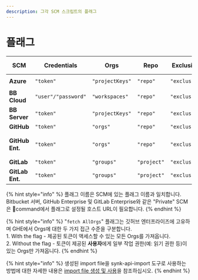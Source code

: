 ```yaml
---
description: 그각 SCM 스크립트의 플래그
---
```


# 플래그

| SCM             | Credentials         | Orgs            | Repo        | Exclusion File Path   | Json     | Skip Snyk monitored repos  | Import file folder path | Repo type for import file | Additional flags                                |
| --------------- | ------------------- | --------------- | ----------- | --------------------- | -------- | -------------------------- | ----------------------- | ------------------------- | ----------------------------------------------- |
| **Azure**       | `"token"`           | `"projectKeys"` | `"repo"`    | `"exclusionFilePath"` | `"json"` | `"skipSnykMonitoredRepos"` | `"importConfDir"`       | `"importFileRepoType"`    | `"org" [required]`                              |
| **BB Cloud**    | `"user"/"password"` | `"workspaces"`  | `"repo"`    | `"exclusionFilePath"` | `"json"` | `"skipSnykMonitoredRepos"` | `"importConfDir"`       | `"importFileRepoType"`    |                                                 |
| **BB Server**   | `"token"`           | `"projectKeys"` | `"repo"`    | `"exclusionFilePath"` | `"json"` | `"skipSnykMonitoredRepos"` | `"importConfDir"`       | `"importFileRepoType"`    | `"url" [required]`                              |
| **GitHub**      | `"token"`           | `"orgs"`        | `"repo"`    | `"exclusionFilePath"` | `"json"` |                            |                         |                           |                                                 |
| **GitHub Ent.** | `"token"`           | `"orgs"`        | `"repo"`    | `"exclusionFilePath"` | `"json"` |                            |                         |                           | `"url" [required], "fetchAllOrgs" [optional]**` |
| **GitLab**      | `"token"`           | `"groups"`      | `"project"` | `"exclusionFilePath"` | `"json"` |                            |                         |                           |                                                 |
| **GitLab Ent.** | `"token"`           | `"groups"`      | `"project"` | `"exclusionFilePath"` | `"json"` |                            |                         |                           | `"url" [required]`                              |

{% hint style="info" %}
플래그 이름은 SCM에 있는 플래그 이름과 일치합니다. Bitbucket 서버, GitHub Enterprise 및 GitLab Enterprise와 같은 "Private" SCM은 command에서 플래그로 설정될 호스트 URL이 필요합니다.
{% endhint %}

{% hint style="info" %}
"`fetch AllOrgs`" 플래그는 깃허브 엔터프라이즈에 고유하며 GHE에서 Orgs에 대한 두 가지 접근 수준을 구분합니다.\
1\. With the flag - 제공된 토큰이 액세스할 수 있는 모든 Orgs를 가져옵니다.\
2\. Without the flag - 토큰이 제공된 **사용자**에게 일부 작업 권한(예: 읽기 권한 등)이 있는 Orgs만 가져옵니다.
{% endhint %}

{% hint style="info" %}
생성된 import file을 synk-api-import 도구로 사용하는 방법에 대한 자세한 내용은 [import file 생성 및 사용](creating-and-using-the-import-files.md)을 참조하십시오.
{% endhint %}
